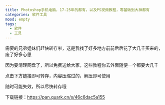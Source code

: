```yaml
---
title: Photoshop手机电脑，17-25年的都有，以及PS视频教程，零基础到大神都有
categories: 软件工具
mood: empty
tags:
  - 软件
  - 工具
---
```


需要的兄弟姐妹们赶快转存啦，这是我找了好多地方前前后后花了大几千买来的，废了好多心思




因为要清理网盘了，所以免费送给大家，这些教程你去外面随便一个都要大几千




点击下方链接即可转存，内容压缩过的，解压即可使用




随时可能失效，所以尽快转存哦







下载链接：https://pan.quark.cn/s/46c6dac5a155





















